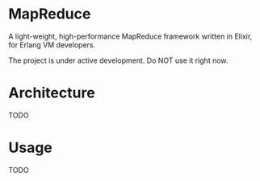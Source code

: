 # MapReduce

A light-weight, high-performance MapReduce framework written in Elixir, for Erlang VM developers.

The project is under active development.  Do NOT use it right now.

# Architecture

TODO

# Usage

TODO